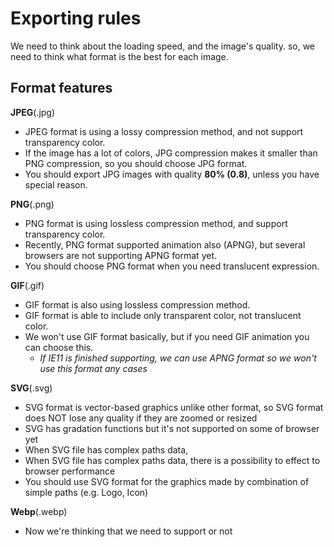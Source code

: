 
# Exporting rules

We need to think about the loading speed, and the image's quality. so, we need to think what format is the best for each image.


## Format features

**JPEG**(.jpg)

* JPEG format is using a lossy compression method, and not support transparency color.
* If the image has a lot of colors, JPG compression makes it smaller than PNG compression, so you should choose JPG format.
* You should export JPG images with quality **80% (0.8)**, unless you have special reason.

**PNG**(.png)

* PNG format is using lossless compression method, and support transparency color.
* Recently, PNG format supported animation also (APNG), but several browsers are not supporting APNG format yet.
* You should choose PNG format when you need translucent expression.

**GIF**(.gif)

* GIF format is also using lossless compression method.
* GIF format is able to include only transparent color, not translucent color.
* We won't use GIF format basically, but if you need GIF animation you can choose this.
  * *If IE11 is finished supporting, we can use APNG format so we won't use this format any cases*

**SVG**(.svg)

* SVG format is vector-based graphics unlike other format, so SVG format does NOT lose any quality if they are zoomed or resized
* SVG has gradation functions but it's not supported on some of browser yet
* When SVG file has complex paths data,
* When SVG file has complex paths data, there is a possibility to effect to browser performance
* You should use SVG format for the graphics made by combination of simple paths (e.g. Logo, Icon)

**Webp**(.webp)

* Now we're thinking that we need to support or not